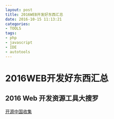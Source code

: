 ```yaml
---
layout: post
title: 2016WEB开发好东西汇总
date: 2016-10-15 11:13:21
categories:
- TOOLS
tags:
- php
- javascript
- IDE
- autotools
---
```

# 2016WEB开发好东西汇总
## 2016 Web 开发资源工具大搜罗
[开源中国收集](https://www.oschina.net/news/77717/2016-web-develop-tools-collection?from=20161009)

